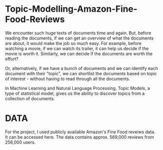 # Topic-Modelling-Amazon-Fine-Food-Reviews

We encounter such huge texts of documents time and again. But, before reading the documents, if we can get an overview of what the documents are about, it would make the job so much easy. For example, before watching a movie, if we can watch its trailer, it can help us decide if the movie is worth it. Similarly, we can decide if the documents are worth the effort?

Or, alternatively, if we have a bunch of documents and we can identify each document with their "topic", we can shortlist the documents based on topic of interest - without having to read through all the documents.

In Machine Learning and Natural Language Processing, Topic Models, a type of statistical model, gives us the ability to discover topics from a collection of documents.

# DATA

For the project, I used publicly available Amazon's Fine Food reveiws data. It can be accessed here. The data contains approx. 569,000 reviews from 256,000 users.
